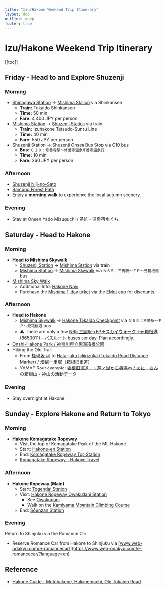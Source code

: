 ```yaml
---
title: "Izu/Hakone Weekend Trip Itinerary"
layout: doc
outline: deep
footer: true
---
```


# Izu/Hakone Weekend Trip Itinerary

[[toc]]


## Friday - Head to and Explore Shuzenji


### Morning

* [Shinagawa Station](https://maps.app.goo.gl/YNFDU7237s9uoLkk9) → [Mishima Station](https://maps.app.goo.gl/AzxpqtjY8KGoAmpWA) via Shinkansen
  * **Train:** Tokaido Shinkansen
  * **Time:** 50 min
  * **Fare:** 4,400 JPY per person
* [Mishima Station](https://maps.app.goo.gl/AzxpqtjY8KGoAmpWA) → [Shuzenji Station](https://maps.app.goo.gl/jir8kSymdUf2Uz3v5) via train
  * **Train:** Izuhakone Tetsudo-Sunzu Line
  * **Time:** 40 min
  * **Fare:** 550 JPY per person
* [Shuzenji Station](https://maps.app.goo.gl/jir8kSymdUf2Uz3v5) → [Shuzenji Onsen Bus Stop](https://maps.app.goo.gl/iKYTN28Qb95CsZcA6) via C10 bus
  * **Bus:** `Ｃ１０：修善寺駅～修善寺温泉修善寺温泉行`
  * **Time:** 10 min
  * **Fare:** 260 JPY per person


### Afternoon

* [Shuzenji Niji-no-Sato](https://goo.gl/maps/SVSwhX5QZa1aVSmR7)
* [Bamboo Forest Path](https://goo.gl/maps/4T7LpZogkmRuN1t58)
* Enjoy a **morning walk** to experience the local autumn scenery.


### Evening

* [Stay at Onsen Yado Mizuguchi / 茶処・温泉宿水ぐち](https://goo.gl/maps/ti4YN2V9TAAPcoFM7)


## Saturday - Head to Hakone


### Morning

* **Head to Mishima Skywalk**
  * [Shuzenji Station](https://maps.app.goo.gl/jir8kSymdUf2Uz3v5) → [Mishima Station](https://maps.app.goo.gl/AzxpqtjY8KGoAmpWA) via train
  * [Mishima Station](https://maps.app.goo.gl/AzxpqtjY8KGoAmpWA) → [Mishima Skywalk](https://maps.app.goo.gl/zAxVNayHnP87DB6r6) via `Ｎ６５：三島駅～ＦＰ～元箱根港` bus
* [Mishima Sky Walk](https://goo.gl/maps/GDfZuQpMNSbRYSrm6)
  * Additional Info: [Hakone Navi](https://www.hakonenavi.jp/international/en/spot/252)
  * Purchase the [Mishima 1-day ticket](https://www.emot.jp/service/detail/tokaibus_mishimaru.html) via the [EMot](https://apps.apple.com/us/app/id1472652885?l=en) app for discounts.


### Afternoon

* **Head to Hakone**
  * [Mishima Skywalk](https://maps.app.goo.gl/zAxVNayHnP87DB6r6) → [Hakone Tokaido Checkpoint](https://goo.gl/maps/Aykm9qHBjAea5nso9) via `Ｎ６５：三島駅～ＦＰ～元箱根港` bus
  * ⚠️ There are only a few [N65 三島駅→FP→スカイウォーク→元箱根港(8650011) - バスルート](https://bus-routes.net/gtfs_line.php?roid=17549) buses per day. Plan accordingly.
* [Onshi-Hakone Park / 神奈川県立恩賜箱根公園](https://goo.gl/maps/BqRdgQ18cxQJygw8A)
* Hiking the Old Trail
  * From [権現坂 祠](https://maps.app.goo.gl/zYMzKJqNJKZERRgX9) to [Hata-juku Ichirizuka (Tokaido Road Distance Marker) / 畑宿一里塚（箱根旧街道）](https://maps.app.goo.gl/1QngwsfT2ZxpWyBs8)
  * YAMAP Rout example: [箱根旧街道　～芦ノ湖から奥湯本 / あにーさんの箱根山・神山の活動データ](https://yamap.com/activities/148309)


### Evening

* Stay overnight at Hakone


## Sunday - Explore Hakone and Return to Tokyo


### Morning

* **Hakone Komagatake Ropeway**
  * Visit the top of Komagatake Peak of the Mt. Hakone
  * Start: [Hakone-en Station](https://goo.gl/maps/TDGrSkYFBxJ8QuuEA)
  * End: [Komagatake Ropeway Top Station](https://maps.app.goo.gl/EtnHLiFoGouufQq7A)
  * [Komagatake Ropeway - Hakone Travel](https://www.japan-guide.com/e/e5224.html)


### Afternoon

* **Hakone Ropeway (Main)**
  * Start: [Togendai Station](https://maps.app.goo.gl/K5qm3HJetYsteZty9)
  * Visit: [Hakone Ropeway Owakudani Station](https://maps.app.goo.gl/pm7XKPGPGeHHyf6z5)
    * See [Owakudani](https://maps.app.goo.gl/pm7XKPGPGeHHyf6z5)
    * Walk on the [Kamiyama Mountain Climbing Course](https://maps.app.goo.gl/tuyMtf4Ay3HsTr9y5)
  * End: [Sōunzan Station](https://maps.app.goo.gl/TgqemtbVonxsXNPTA)


### Evening

Return to Shinjuku via the Romance Car
* Reserve Romance Car from Hakone to Shinjuku via [www.web-odakyu.com/e-romancecar/](https://www.web-odakyu.com/e-romancecar/?language=en)


## Reference

* [Hakone Guide - Motohakone, Hakonemachi, Old Tokaido Road](https://www.hakonenavi.jp/international/en/destination/motohakone)
